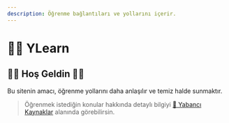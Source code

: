 ```yaml
---
description: Öğrenme bağlantıları ve yollarını içerir.
---
```


# 👨‍🏫 YLearn

## 🙋‍♀️ Hoş Geldin 🙋‍♂️

Bu sitenin amacı, öğrenme yollarını daha anlaşılır ve temiz halde sunmaktır.

> Öğrenmek istediğin konular hakkında detaylı bilgiyi [🥽 Yabancı Kaynaklar](awesome.md) alanında görebilirsin.



